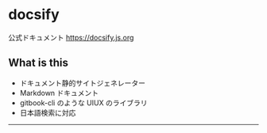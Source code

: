 # docsify

公式ドキュメント
https://docsify.js.org

## What is this

- ドキュメント静的サイトジェネレーター
- Markdown ドキュメント
- gitbook-cli のような UIUX のライブラリ
- 日本語検索に対応

---
